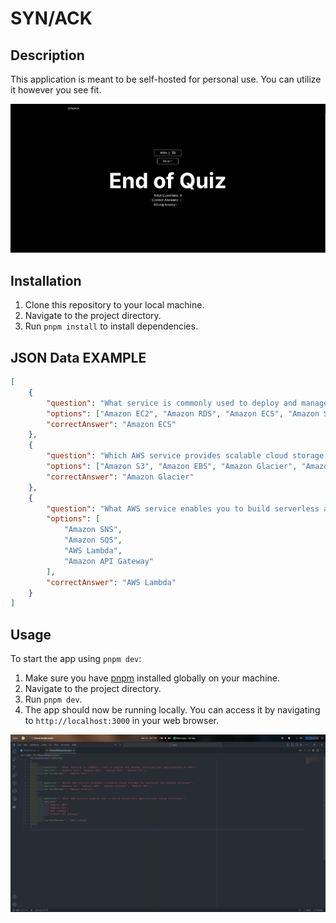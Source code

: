 # SYN/ACK

## Description

This application is meant to be self-hosted for personal use. You can utilize it however you see fit.

![Screenshot](./Screenshot%20from%202024-04-23%2016-10-46.png)

## Installation

1. Clone this repository to your local machine.
2. Navigate to the project directory.
3. Run `pnpm install` to install dependencies.




## JSON Data EXAMPLE

```json
[
    {
        "question": "What service is commonly used to deploy and manage containerized applications on AWS?",
        "options": ["Amazon EC2", "Amazon RDS", "Amazon ECS", "Amazon S3"],
        "correctAnswer": "Amazon ECS"
    },
    {
        "question": "Which AWS service provides scalable cloud storage for archival and backup purposes?",
        "options": ["Amazon S3", "Amazon EBS", "Amazon Glacier", "Amazon RDS"],
        "correctAnswer": "Amazon Glacier"
    },
    {
        "question": "What AWS service enables you to build serverless applications using functions?",
        "options": [
            "Amazon SNS",
            "Amazon SQS",
            "AWS Lambda",
            "Amazon API Gateway"
        ],
        "correctAnswer": "AWS Lambda"
    }
]

```

## Usage

To start the app using `pnpm dev`:

1. Make sure you have [pnpm](https://pnpm.io/) installed globally on your machine.
2. Navigate to the project directory.
3. Run `pnpm dev`.
4. The app should now be running locally. You can access it by navigating to `http://localhost:3000` in your web browser.


![JSON](./Screenshot%20from%202024-04-23%2016-27-38.png)
